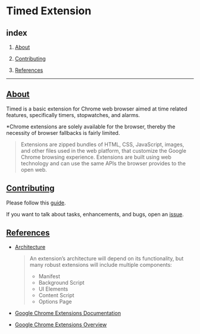 # Timed Extension

## index

1. [About](#About)

2. [Contributing](#Contributing)

3. [References](#References)

---

## [About](#index)

Timed is a basic extension for Chrome web browser aimed at time related features, specifically timers, stopwatches, and alarms.

\*Chrome extensions are solely available for the browser, thereby the necessity of browser fallbacks is fairly limited.

> Extensions are zipped bundles of HTML, CSS, JavaScript, images, and other files used in the web platform, that customize the Google Chrome browsing experience. Extensions are built using web technology and can use the same APIs the browser provides to the open web.

## [Contributing](#index)

Please follow this [guide](https://guides.github.com/activities/forking/).

If you want to talk about tasks, enhancements, and bugs, open an [issue](https://guides.github.com/features/issues/).

## [References](#index)

- [Architecture](https://developer.chrome.com/extensions/overview#arch)

  > An extension’s architecture will depend on its functionality, but many robust extensions will include multiple components:
  >
  > - Manifest
  > - Background Script
  > - UI Elements
  > - Content Script
  > - Options Page

- [Google Chrome Extensions Documentation](https://developer.chrome.com/extensions)

- [Google Chrome Extensions Overview](https://developer.chrome.com/extensions/overview)
